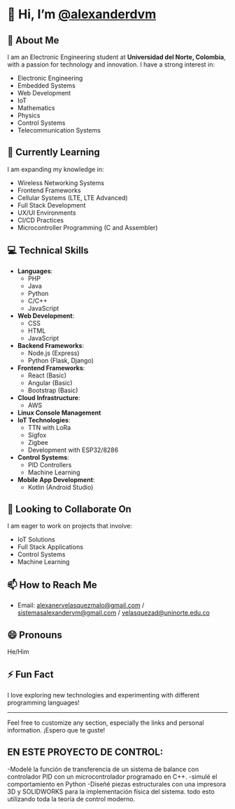 # 👋 Hi, I’m [@alexanderdvm](https://github.com/alexanderdvm)


## 👀 About Me
I am an Electronic Engineering student at **Universidad del Norte, Colombia**, with a passion for technology and innovation. I have a strong interest in:

- Electronic Engineering
- Embedded Systems
- Web Development
- IoT
- Mathematics
- Physics
- Control Systems
- Telecommunication Systems

## 🌱 Currently Learning
I am expanding my knowledge in:

- Wireless Networking Systems
- Frontend Frameworks
- Cellular Systems (LTE, LTE Advanced)
- Full Stack Development
- UX/UI Environments
- CI/CD Practices
- Microcontroller Programming (C and Assembler)

## 💻 Technical Skills
- **Languages**: 
  - PHP
  - Java
  - Python
  - C/C++
  - JavaScript
- **Web Development**: 
  - CSS
  - HTML
  - JavaScript
- **Backend Frameworks**: 
  - Node.js (Express)
  - Python (Flask, Django)
- **Frontend Frameworks**: 
  - React (Basic)
  - Angular (Basic)
  - Bootstrap (Basic)
- **Cloud Infrastructure**: 
  - AWS
- **Linux Console Management**
- **IoT Technologies**: 
  - TTN with LoRa
  - Sigfox
  - Zigbee
  - Development with ESP32/8286
- **Control Systems**: 
  - PID Controllers
  - Machine Learning
- **Mobile App Development**: 
  - Kotlin (Android Studio)

## 💞 Looking to Collaborate On
I am eager to work on projects that involve:

- IoT Solutions
- Full Stack Applications
- Control Systems
- Machine Learning

## 📫 How to Reach Me
- Email: alexanervelasquezmalo@gmail.com / sistemasalexandervm@gmail.com / velasquezad@uninorte.edu.co
   

## 😄 Pronouns
He/Him

## ⚡ Fun Fact
I love exploring new technologies and experimenting with different programming languages!

---

Feel free to customize any section, especially the links and personal information. ¡Espero que te guste!

## EN ESTE PROYECTO DE CONTROL:
-Modelé la función de transferencia de un sistema de balance con controlador PID con un microcontrolador programado en C++.
-simulé el comportamiento en Python
-Diseñé piezas estructurales con una impresora 3D y SOLIDWORKS para la implementación física del sistema.
todo esto utilizando toda la teoría de control moderno.
